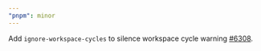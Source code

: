 ```yaml
---
"pnpm": minor
---
```


Add `ignore-workspace-cycles` to silence workspace cycle warning [#6308](https://github.com/pnpm/pnpm/pull/6308).
